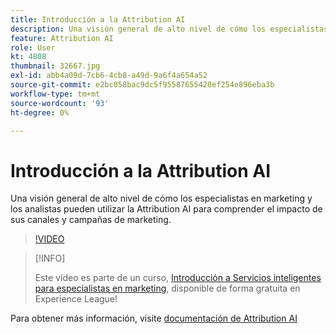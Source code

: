 ```yaml
---
title: Introducción a la Attribution AI
description: Una visión general de alto nivel de cómo los especialistas en marketing y los analistas pueden utilizar la Attribution AI para comprender el impacto de sus canales y campañas de marketing.
feature: Attribution AI
role: User
kt: 4808
thumbnail: 32667.jpg
exl-id: abb4a09d-7cb6-4cb8-a49d-9a6f4a654a52
source-git-commit: e2bc058bac9dc5f95587655420ef254e896eba3b
workflow-type: tm+mt
source-wordcount: '93'
ht-degree: 0%

---
```


# Introducción a la Attribution AI

Una visión general de alto nivel de cómo los especialistas en marketing y los analistas pueden utilizar la Attribution AI para comprender el impacto de sus canales y campañas de marketing.

>[!VIDEO](https://video.tv.adobe.com/v/32667?quality=12&learn=on)

>[!INFO]
>
> Este vídeo es parte de un curso, [Introducción a Servicios inteligentes para especialistas en marketing](https://experienceleague.adobe.com/?recommended=ExperiencePlatform-U-1-2020.1.intelligentservices), disponible de forma gratuita en Experience League!

Para obtener más información, visite [documentación de Attribution AI](https://experienceleague.adobe.com/docs/experience-platform/intelligent-services/attribution-ai/overview.html)
